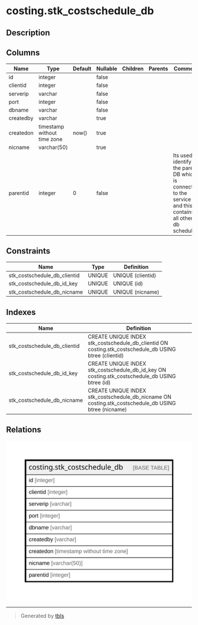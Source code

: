 # costing.stk_costschedule_db

## Description

## Columns

| Name | Type | Default | Nullable | Children | Parents | Comment |
| ---- | ---- | ------- | -------- | -------- | ------- | ------- |
| id | integer |  | false |  |  |  |
| clientid | integer |  | false |  |  |  |
| serverip | varchar |  | false |  |  |  |
| port | integer |  | false |  |  |  |
| dbname | varchar |  | false |  |  |  |
| createdby | varchar |  | true |  |  |  |
| createdon | timestamp without time zone | now() | true |  |  |  |
| nicname | varchar(50) |  | true |  |  |  |
| parentid | integer | 0 | false |  |  | Its used to identify the parent DB which is connected to the service and this contains all other db schedules |

## Constraints

| Name | Type | Definition |
| ---- | ---- | ---------- |
| stk_costschedule_db_clientid | UNIQUE | UNIQUE (clientid) |
| stk_costschedule_db_id_key | UNIQUE | UNIQUE (id) |
| stk_costschedule_db_nicname | UNIQUE | UNIQUE (nicname) |

## Indexes

| Name | Definition |
| ---- | ---------- |
| stk_costschedule_db_clientid | CREATE UNIQUE INDEX stk_costschedule_db_clientid ON costing.stk_costschedule_db USING btree (clientid) |
| stk_costschedule_db_id_key | CREATE UNIQUE INDEX stk_costschedule_db_id_key ON costing.stk_costschedule_db USING btree (id) |
| stk_costschedule_db_nicname | CREATE UNIQUE INDEX stk_costschedule_db_nicname ON costing.stk_costschedule_db USING btree (nicname) |

## Relations

![er](costing.stk_costschedule_db.svg)

---

> Generated by [tbls](https://github.com/k1LoW/tbls)
